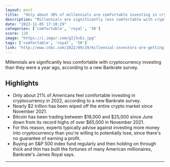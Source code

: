 ```yaml
---
layout: post
title:  "Only about 30% of millennials are comfortable investing in crypto, down from about 50% in 2021: 'The shine has come off these coins'"
description: "Millennials are significantly less comfortable with cryptocurrency investing than they were a year ago, according to a new Bankrate survey."
date: "2022-11-05 17:10:29"
categories: ['comfortable', 'royal', '50']
score: 120
image: "https://i.imgur.com/gIj5vEs.jpg"
tags: ['comfortable', 'royal', '50']
link: "http://www.cnbc.com/2022/09/29/millennial-investors-are-getting-less-comfortable-with-cryptocurrency.html"
---
```


Millennials are significantly less comfortable with cryptocurrency investing than they were a year ago, according to a new Bankrate survey.

## Highlights

- Only about 21% of Americans feel comfortable investing in cryptocurrency in 2022, according to a new Bankrate survey.
- Nearly $2 trillion has been wiped off the entire crypto market since November 2021.
- Bitcoin has been trading between $18,000 and $25,000 since June down from its record highs of over $65,000 in November 2021.
- For this reason, experts typically advise against investing more money into cryptocurrency than you're willing to potentially lose, since there's no guarantee of earning a profit.
- Buying an S&P 500 index fund regularly and then holding on through thick and thin has built the fortunes of many American millionaires, Bankrate's James Royal says.

---
